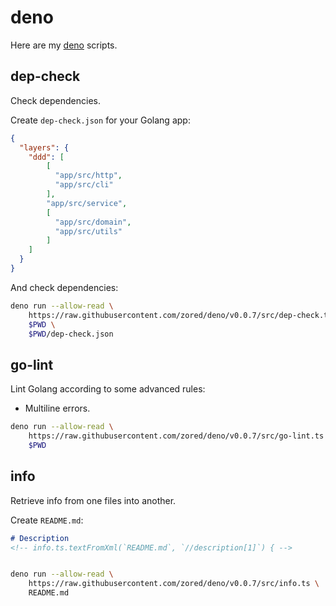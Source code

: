 # deno
Here are my [deno](https://deno.land/) scripts.

## dep-check
Check dependencies.

Create `dep-check.json` for your Golang app:
```json
{
  "layers": {
  	"ddd": [
	    [
	      "app/src/http",
	      "app/src/cli"
	    ],
	    "app/src/service",
	    [
	      "app/src/domain",
	      "app/src/utils"
	    ]
	]
  }
}
```

And check dependencies:
```sh
deno run --allow-read \
	https://raw.githubusercontent.com/zored/deno/v0.0.7/src/dep-check.ts \
	$PWD \
	$PWD/dep-check.json
```

## go-lint
Lint Golang according to some advanced rules:
- Multiline errors.

```sh
deno run --allow-read \
	https://raw.githubusercontent.com/zored/deno/v0.0.7/src/go-lint.ts \
	$PWD
```

## info
Retrieve info from one files into another.

Create `README.md`:
```md
# Description
<!-- info.ts.textFromXml(`README.md`, `//description[1]`) { -->
```

```sh

deno run --allow-read \
	https://raw.githubusercontent.com/zored/deno/v0.0.7/src/info.ts \
	README.md
```